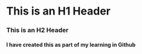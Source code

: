 # This is an H1 Header
### This is an H2 Header
#### I have created this as part of my learning in Github

